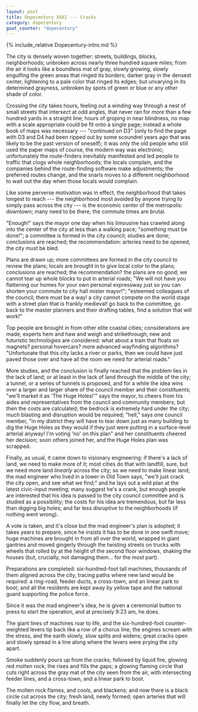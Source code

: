```yaml
---
layout: post
title: Dopecentury XXXI --- Cracks
category: dopecentury
goat_counter: "dopecentury" 
---
```


{% include_relative Dopecentury-intro.md %}

The city is densely woven together: streets, buildings, blocks, neighborhoods; unbroken across nearly three hundred square miles; from the air it looks like a boundless mat of gray, slowly growing, slowly engulfing the green areas that ringed its borders; darker gray in the densest center, lightening to a pale color that ringed its edges; but unvarying in its determined grayness, unbroken by spots of green or blue or any other shade of color.

Crossing the city takes hours, feeling out a winding way through a nest of small streets that intersect at odd angles, that never ran for more than a few hundred yards in a straight line; hours of groping in near blindness, no map with a scale appropriate could be fit onto a single page; instead a whole book of maps was necessary --- "continued on D3" (only to find the page with D3 and D4 had been ripped out by some scoundrel years ago that was likely to be the past version of oneself); it was only the old people who still used the paper maps of course, the modern way was electronic; unfortunately the route-finders inevitably manifested and led people to traffic that clogs whole neighborhoods; the locals complain, and the companies behind the route-finding software make adjustments; the preferred routes change, and the snarls moves to a different neighborhood to wait out the day when those locals would complain.

Like some perverse motivation was in effect, the neighborhood that takes longest to reach --- the neighborhood most avoided by anyone trying to simply pass across the city --- is the economic center of the metropolis: downtown; many need to be there; the commute times are brutal.

"Enough!" says the mayor one day when his limousine has crawled along into the center of the city at less than a walking pace; "something must be done!"; a committee is formed in the city council; studies are done; conclusions are reached; the recommendation: arteries need to be opened, the city must be bled.

Plans are drawn up; more committees are formed in the city council to review the plans; locals are brought in to give local color to the plans; conclusions are reached; the recommendation? the plans are no good; we cannot tear up whole blocks to put in arterial roads; "We will not have you flattening our homes for your own personal expressway just so you can shorten your commute to city hall mister mayor!"; "esteemed colleagues of the council; there must be a way! a city cannot compete on the world stage with a street plan that is frankly medieval! go back to the committee, go back to the master planners and their drafting tables, find a solution that will work!"

Top people are brought in from other elite coastal cities; considerations are made; experts hem and haw and weigh and strikethrough; new and futuristic technologies are considered: what about a train that floats on magnets? personal hovercars? more advanced wayfinding algorithms? "Unfortunate that this city lacks a river or parks, then we could have just paved those over and have all the room we need for arterial roads."

More studies, and the conclusion is finally reached that the problem lies in the lack of land; or at least in the lack of land through the middle of the city; a tunnel, or a series of tunnels is proposed, and for a while the idea wins over a larger and larger share of the council member and their constituents; "we'll market it as 'The Huge Holes!'" says the mayor, to cheers from his aides and representatives from the council and community members; but then the costs are calculated; the bedrock is extremely hard under the city; much blasting and disruption would be required; "hell," says one council member, "in my district they will have to tear down just as many building to dig the Huge Holes as they would if they just were putting in a surface-level arterial anyway! I'm voting 'no' on this plan" and her constituents cheered her decision; soon others joined her, and the Huge Holes plan was scrapped.

Finally, as usual, it came down to visionary engineering: if there's a lack of land, we need to make more of it; most cities do that with landfill, sure, but we need more land _linearly_ across the city; so we need to make linear land; the mad engineer who lived in a tower in Old Town says, "we'll just crack the city open, and see what we find;" and he lays out a wild plan at the latest civic-input meeting; many suggest he's a crank, but enough people are interested that his idea is passed to the city council committee and is studied as a possibility; the costs for his idea are tremendous, but far less than digging big holes; and far less disruptive to the neighborhoods (if nothing went wrong).

A vote is taken, and it's close but the mad engineer's plan is adopted; it takes years to prepare, since he insists it has to be done in one swift move; huge machines are brought in from all over the world, wrapped in giant gantries and moved gingerly through the twisting streets on trucks with wheels that rolled by at the height of the second floor windows, shaking the houses (but, crucially, not damaging them... for the most part).

Preparations are completed: six-hundred-foot tall machines, thousands of them aligned across the city, tracing paths where new land would be required: a ring-road, feeder ducts, a cross-town, and an linear park to boot; and all the residents are kept away by yellow tape and the national guard supporting the police force.

Since it was the mad engineer's idea, he is given a ceremonial button to press to start the operation, and at precisely 9:23 am, he does.

The giant lines of machines roar to life, and the six-hundred-foot counter-weighted levers tip back like a row of a chorus line; the engines scream with the stress, and the earth slowly, slow splits and widens; great cracks open and slowly spread in a line along where the levers were prying the city apart.

Smoke suddenly pours up from the cracks; followed by liquid fire, glowing red molten rock, the rises and fills the gaps; a glowing flaming circle that cuts right across the gray mat of the city seen from the air, with intersecting feeder lines, and a cross-town, and a linear park to boot.

The molten rock flames, and cools, and blackens; and now there is a black circle cut across the city; fresh land, newly formed; open arteries that will finally let the city flow, and breath.





